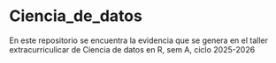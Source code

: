 # Ciencia_de_datos
En este repositorio se encuentra la evidencia que se genera en el taller extracurriculicar de Ciencia de datos en R, sem A, ciclo 2025-2026
